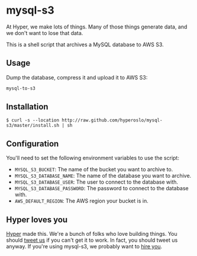 # mysql-s3

At Hyper, we make lots of things. Many of those things generate data, and we
don't want to lose that data.

This is a shell script that archives a MySQL database to AWS S3.

## Usage

Dump the database, compress it and upload it to AWS S3:

```sh
mysql-to-s3
```

## Installation

```
$ curl -s --location http://raw.github.com/hyperoslo/mysql-s3/master/install.sh | sh
```

## Configuration

You'll need to set the following environment variables to use the script:

* `MYSQL_S3_BUCKET`: The name of the bucket you want to archive to.
* `MYSQL_S3_DATABASE_NAME`: The name of the database you want to archive.
* `MYSQL_S3_DATABASE_USER`: The user to connect to the database with.
* `MYSQL_S3_DATABASE_PASSWORD`: The password to connect to the database with.
* `AWS_DEFAULT_REGION`: The AWS region your bucket is in.

## Hyper loves you

[Hyper] made this. We're a bunch of folks who love building things. You should
[tweet us] if you can't get it to work. In fact, you should tweet us anyway.
If you're using mysql-s3, we probably want to [hire you].

[Hyper]: https://github.com/hyperoslo
[tweet us]: http://twitter.com/hyperoslo
[hire you]: http://www.hyper.no/jobs/engineers
